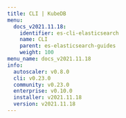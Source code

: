 ```yaml
---
title: CLI | KubeDB
menu:
  docs_v2021.11.18:
    identifier: es-cli-elasticsearch
    name: CLI
    parent: es-elasticsearch-guides
    weight: 100
menu_name: docs_v2021.11.18
info:
  autoscaler: v0.8.0
  cli: v0.23.0
  community: v0.23.0
  enterprise: v0.10.0
  installer: v2021.11.18
  version: v2021.11.18
---
```



